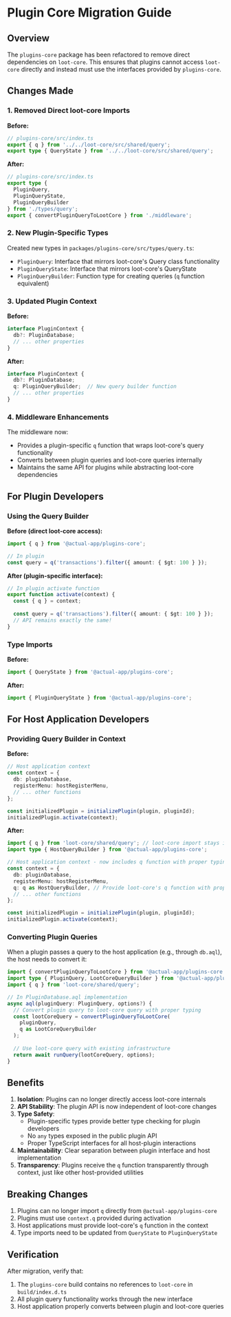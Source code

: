 # Plugin Core Migration Guide

## Overview

The `plugins-core` package has been refactored to remove direct dependencies on `loot-core`. This ensures that plugins cannot access `loot-core` directly and instead must use the interfaces provided by `plugins-core`.

## Changes Made

### 1. Removed Direct loot-core Imports

**Before:**
```typescript
// plugins-core/src/index.ts
export { q } from '../../loot-core/src/shared/query';
export type { QueryState } from '../../loot-core/src/shared/query';
```

**After:**
```typescript
// plugins-core/src/index.ts
export type { 
  PluginQuery, 
  PluginQueryState, 
  PluginQueryBuilder 
} from './types/query';
export { convertPluginQueryToLootCore } from './middleware';
```

### 2. New Plugin-Specific Types

Created new types in `packages/plugins-core/src/types/query.ts`:

- `PluginQuery`: Interface that mirrors loot-core's Query class functionality
- `PluginQueryState`: Interface that mirrors loot-core's QueryState 
- `PluginQueryBuilder`: Function type for creating queries (`q` function equivalent)

### 3. Updated Plugin Context

**Before:**
```typescript
interface PluginContext {
  db?: PluginDatabase;
  // ... other properties
}
```

**After:**
```typescript
interface PluginContext {
  db?: PluginDatabase;
  q: PluginQueryBuilder;  // New query builder function
  // ... other properties
}
```

### 4. Middleware Enhancements

The middleware now:
- Provides a plugin-specific `q` function that wraps loot-core's query functionality
- Converts between plugin queries and loot-core queries internally
- Maintains the same API for plugins while abstracting loot-core dependencies

## For Plugin Developers

### Using the Query Builder

**Before (direct loot-core access):**
```typescript
import { q } from '@actual-app/plugins-core';

// In plugin
const query = q('transactions').filter({ amount: { $gt: 100 } });
```

**After (plugin-specific interface):**
```typescript
// In plugin activate function
export function activate(context) {
  const { q } = context;
  
  const query = q('transactions').filter({ amount: { $gt: 100 } });
  // API remains exactly the same!
}
```

### Type Imports

**Before:**
```typescript
import { QueryState } from '@actual-app/plugins-core';
```

**After:**
```typescript
import { PluginQueryState } from '@actual-app/plugins-core';
```

## For Host Application Developers

### Providing Query Builder in Context

**Before:**
```typescript
// Host application context
const context = {
  db: pluginDatabase,
  registerMenu: hostRegisterMenu,
  // ... other functions
};

const initializedPlugin = initializePlugin(plugin, pluginId);
initializedPlugin.activate(context);
```

**After:**
```typescript
import { q } from 'loot-core/shared/query'; // loot-core import stays in host app
import type { HostQueryBuilder } from '@actual-app/plugins-core';

// Host application context - now includes q function with proper typing
const context = {
  db: pluginDatabase,
  registerMenu: hostRegisterMenu,
  q: q as HostQueryBuilder, // Provide loot-core's q function with proper type constraint
  // ... other functions
};

const initializedPlugin = initializePlugin(plugin, pluginId);
initializedPlugin.activate(context);
```

### Converting Plugin Queries

When a plugin passes a query to the host application (e.g., through `db.aql`), the host needs to convert it:

```typescript
import { convertPluginQueryToLootCore } from '@actual-app/plugins-core';
import type { PluginQuery, LootCoreQueryBuilder } from '@actual-app/plugins-core';
import { q } from 'loot-core/shared/query';

// In PluginDatabase.aql implementation
async aql(pluginQuery: PluginQuery, options?) {
  // Convert plugin query to loot-core query with proper typing
  const lootCoreQuery = convertPluginQueryToLootCore(
    pluginQuery, 
    q as LootCoreQueryBuilder
  );
  
  // Use loot-core query with existing infrastructure
  return await runQuery(lootCoreQuery, options);
}
```

## Benefits

1. **Isolation**: Plugins can no longer directly access loot-core internals
2. **API Stability**: The plugin API is now independent of loot-core changes
3. **Type Safety**: 
   - Plugin-specific types provide better type checking for plugin developers
   - No `any` types exposed in the public plugin API
   - Proper TypeScript interfaces for all host-plugin interactions
4. **Maintainability**: Clear separation between plugin interface and host implementation
5. **Transparency**: Plugins receive the `q` function transparently through context, just like other host-provided utilities

## Breaking Changes

1. Plugins can no longer import `q` directly from `@actual-app/plugins-core`
2. Plugins must use `context.q` provided during activation
3. Host applications must provide loot-core's `q` function in the context
4. Type imports need to be updated from `QueryState` to `PluginQueryState`

## Verification

After migration, verify that:
1. The `plugins-core` build contains no references to `loot-core` in `build/index.d.ts`
2. All plugin query functionality works through the new interface
3. Host application properly converts between plugin and loot-core queries 